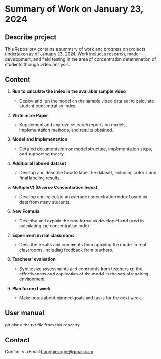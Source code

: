 # Summary of Work on January 23, 2024

## Describe project
This Repository contains a summary of work and progress on projects undertaken as of January 23, 2024. Work includes research, model development, and field testing in the area of concentration determination of students through video analysis.

## Content

1. **Run to calculate the index in the available sample video**
    - Deploy and run the model on the sample video data set to calculate student concentration index.
   
2. **Write more Paper**
    - Supplement and improve research reports on models, implementation methods, and results obtained.

3. **Model and Implementation**
    - Detailed documentation on model structure, implementation steps, and supporting theory.

4. **Additional labeled dataset**
    - Develop and describe how to label the dataset, including criteria and final labeling results.

5. **Multiple CI (Diverse Concentration Index)**
    - Develop and calculate an average concentration index based on data from many students.

6. **New Formula**
    - Describe and explain the new formulas developed and used in calculating the concentration index.

7. **Experiment in real classrooms**
    - Describe results and comments from applying the model in real classrooms, including feedback from teachers.

8. **Teachers' evaluation**
    - Synthesize assessments and comments from teachers on the effectiveness and application of the model in the actual teaching environment.

9. **Plan for next week**
    - Make notes about planned goals and tasks for the next week.

## User manual
git clone the txt file from this reposity

## Contact
Contact via Email:tronghieu.ghe@gmail.com
